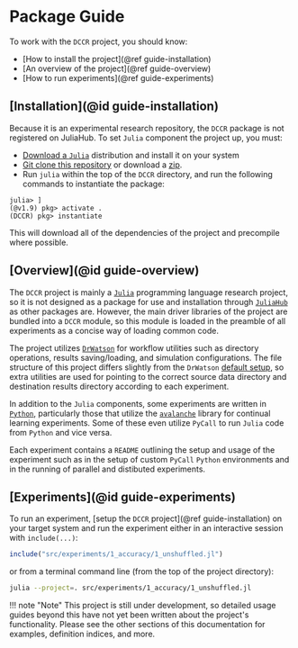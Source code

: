# Package Guide

To work with the `DCCR` project, you should know:

- [How to install the project](@ref guide-installation)
- [An overview of the project](@ref guide-overview)
- [How to run experiments](@ref guide-experiments)

## [Installation](@id guide-installation)

Because it is an experimental research repository, the `DCCR` package is not registered on JuliaHub.
To set `Julia` component the project up, you must:

- [Download a `Julia`](https://julialang.org/downloads/) distribution and install it on your system
- [Git clone this repository](https://github.com/AP6YC/DCCR) or download a [zip](https://github.com/AP6YC/DCCR/archive/refs/heads/main.zip).
- Run `julia` within the top of the `DCCR` directory, and run the following commands to instantiate the package:

```julia-repl
julia> ]
(@v1.9) pkg> activate .
(DCCR) pkg> instantiate
```

This will download all of the dependencies of the project and precompile where possible.

## [Overview](@id guide-overview)

The `DCCR` project is mainly a [`Julia`](https://julialang.org/) programming language research project, so it is not designed as a package for use and installation through [`JuliaHub`](https://juliahub.com/ui/Packages) as other packages are.
However, the main driver libraries of the project are bundled into a `DCCR` module, so this module is loaded in the preamble of all experiments as a concise way of loading common code.

The project utilizes [`DrWatson`](https://juliadynamics.github.io/DrWatson.jl/dev/) for workflow utilities such as directory operations, results saving/loading, and simulation configurations.
The file structure of this project differs slightly from the `DrWatson` [default setup](https://juliadynamics.github.io/DrWatson.jl/dev/project/l), so extra utilities are used for pointing to the correct source data directory and destination results directory according to each experiment.

In addition to the `Julia` components, some experiments are written in [`Python`](https://www.python.org/), particularly those that utilize the [`avalanche`](https://avalanche.continualai.org/) library for continual learning experiments.
Some of these even utilize `PyCall` to run `Julia` code from `Python` and vice versa.

Each experiment contains a `README` outlining the setup and usage of the experiment such as in the setup of custom `PyCall` `Python` environments and in the running of parallel and distibuted experiments.

## [Experiments](@id guide-experiments)

To run an experiment, [setup the `DCCR` project](@ref guide-installation) on your target system and run the experiment either in an interactive session with `include(...)`:

```julia
include("src/experiments/1_accuracy/1_unshuffled.jl")
```

or from a terminal command line (from the top of the project directory):

```sh
julia --project=. src/experiments/1_accuracy/1_unshuffled.jl
```

!!! note "Note"
    This project is still under development, so detailed usage guides beyond this have not yet been written about the project's functionality.
    Please see the other sections of this documentation for examples, definition indices, and more.
